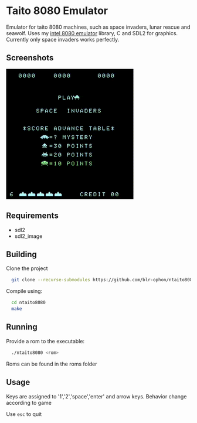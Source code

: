 
# Taito 8080 Emulator

Emulator for taito 8080 machines, such as space invaders, lunar rescue and seawolf. Uses my [intel 8080 emulator](https://github.com/blr-ophon/8080nemu) library, C and SDL2 for graphics. Currently only space invaders works perfectly.


## Screenshots

<img src='./misc/demo.gif'>


## Requirements

- sdl2
- sdl2_image



## Building
Clone the project
```bash
  git clone --recurse-submodules https://github.com/blr-ophon/ntaito8080
```
Compile using:

```bash
  cd ntaito8080
  make
```
## Running

Provide a rom to the executable:

```bash
  ./ntaito8080 <rom>
```

Roms can be found in the roms folder


## Usage

Keys are assigned to '1','2','space','enter' and arrow keys. Behavior change according to game

Use `esc` to quit 

